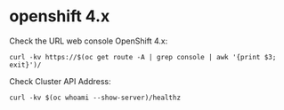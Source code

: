 # openshift 4.x

Check the URL web console OpenShift 4.x:
```
curl -kv https://$(oc get route -A | grep console | awk '{print $3; exit}')/
```

Check Cluster API Address:
```
curl -kv $(oc whoami --show-server)/healthz
```
